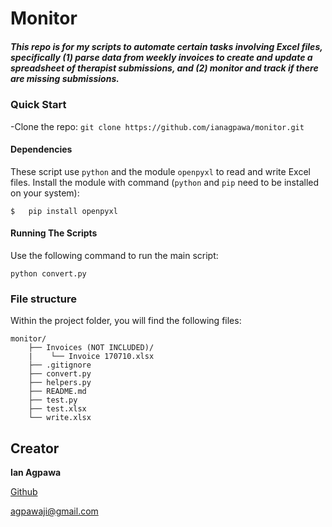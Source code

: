# Monitor

##### This repo is for my scripts to automate certain tasks involving Excel files, specifically (1) parse data from weekly invoices to create and update a spreadsheet of therapist submissions, and (2) monitor and track if there are missing submissions.


### Quick Start
-Clone the repo: `git clone https://github.com/ianagpawa/monitor.git`


#### Dependencies
These script use `python` and the module `openpyxl` to read and write Excel files.  Install the module with command (`python` and `pip` need to be installed on your system):
```
$   pip install openpyxl
```


#### Running The Scripts
Use the following command to run the main script:
```
python convert.py
```


### File structure
Within the project folder, you will find the following files:

```
monitor/
    ├── Invoices (NOT INCLUDED)/
    |    └── Invoice 170710.xlsx
    ├── .gitignore
    ├── convert.py
    ├── helpers.py
    ├── README.md
    ├── test.py
    ├── test.xlsx
    └── write.xlsx
```

## Creator

**Ian Agpawa**


[Github](https://github.com/ianagpawa)

 agpawaji@gmail.com
